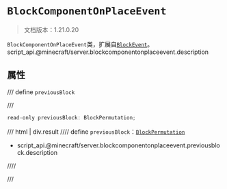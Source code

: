 # `BlockComponentOnPlaceEvent`

> 文档版本：1.21.0.20

`BlockComponentOnPlaceEvent`类，扩展自[`BlockEvent`](./blockevent.md)。script_api.@minecraft/server.blockcomponentonplaceevent.description

## 属性

/// define
`previousBlock`


///

```js
read-only previousBlock: BlockPermutation;
```

/// html | div.result
//// define
`previousBlock`：[`BlockPermutation`](./blockpermutation.md)

- script_api.@minecraft/server.blockcomponentonplaceevent.previousblock.description


////

///


